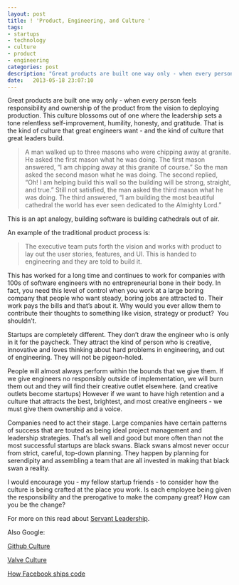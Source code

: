 ```yaml
---
layout: post
title: ! 'Product, Engineering, and Culture '
tags:
- startups
- technology
- culture
- product
- engineering
categories: post
description: "Great products are built one way only - when every person feels responsibility and ownership of the product."
date:   2013-05-18 23:07:10
---
```

Great products are built one way only - when every person feels responsibility and ownership of the product from the vision to deploying production. This culture blossoms out of one where the leadership sets a tone relentless self-improvement, humility, honesty, and gratitude. That is the kind of culture that great engineers want - and the kind of culture that great leaders build.

> A man walked up to three masons who were chipping away at granite. He asked the first mason what he was doing. The first mason answered, “I am chipping away at this granite of course.” So the man asked the second mason what he was doing. The second replied, “Oh! I am helping build this wall so the building will be strong, straight, and true.” Still not satisfied, the man asked the third mason what he was doing. The third answered, “I am building the most beautiful cathedral the world has ever seen dedicated to the Almighty Lord.”

This is an apt analogy, building software is building cathedrals out of air.

An example of the traditional product process is:

> The executive team puts forth the vision and works with product to lay out the user stories, features, and UI. This is handed to engineering and they are told to build it.

This has worked for a long time and continues to work for companies with 100s of software engineers with no entrepreneurial bone in their body. In fact, you need this level of control when you work at a large boring company that people who want steady, boring jobs are attracted to. Their work pays the bills and that’s about it. Why would you ever allow them to contribute their thoughts to something like vision, strategy or product?  You shouldn’t.

Startups are completely different. They don’t draw the engineer who is only in it for the paycheck. They attract the kind of person who is creative, innovative and loves thinking about hard problems in engineering, and out of engineering. They will not be pigeon-holed.

People will almost always perform within the bounds that we give them. If we give engineers no responsibly outside of implementation, we will burn them out and they will find their creative outlet elsewhere. (and creative outlets become startups) However if we want to have high retention and a culture that attracts the best, brightest, and most creative engineers - we must give them ownership and a voice.

Companies need to act their stage. Large companies have certain patterns of success that are touted as being ideal project management and leadership strategies. That’s all well and good but more often than not the most successful startups are black swans. Black swans almost never occur from strict, careful, top-down planning. They happen by planning for serendipity and assembling a team that are all invested in making that black swan a reality. 

I would encourage you - my fellow startup friends - to consider how the culture is being crafted at the place you work. Is each employee being given the responsibility and the prerogative to make the company great? How can you be the change?

For more on this read about [Servant Leadership](http://en.wikipedia.org/wiki/Servant_leadership). 

Also Google:

[Github Culture](https://www.google.com/search?q=github+culture)

[Valve Culture](https://www.google.com/search?q=valve+culture)

[How Facebook ships code](https://www.google.com/search?q=how+facebook+ships+code)
